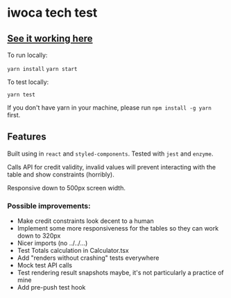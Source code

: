 # iwoca tech test
## [See it working here](https://ontz.github.io)

To run locally:

`yarn install`
`yarn start`

To test locally:

`yarn test`

If you don't have yarn in your machine, please run `npm install -g yarn` first.

## Features

Built using in `react` and `styled-components`. Tested with `jest` and `enzyme`.

Calls API for credit validity, invalid values will prevent interacting with the table and show constraints (horribly).

Responsive down to 500px screen width.

### Possible improvements:

* Make credit constraints look decent to a human
* Implement some more responsiveness for the tables so they can work down to 320px
* Nicer imports (no ../../...)
* Test Totals calculation in Calculator.tsx
* Add "renders without crashing" tests everywhere
* Mock test API calls
* Test rendering result snapshots maybe, it's not particularly a practice of mine
* Add pre-push test hook